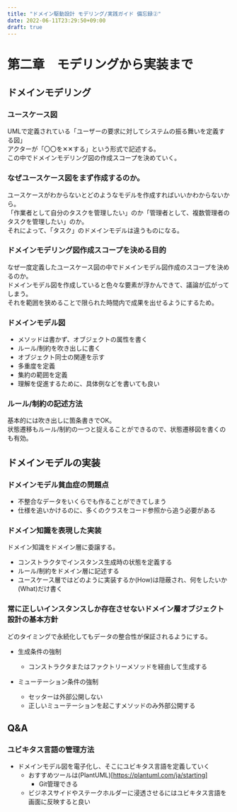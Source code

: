 ```yaml
---
title: "ドメイン駆動設計 モデリング/実践ガイド 備忘録②"
date: 2022-06-11T23:29:50+09:00
draft: true
---
```


# 第二章　モデリングから実装まで

## ドメインモデリング

### ユースケース図

UMLで定義されている「ユーザーの要求に対してシステムの振る舞いを定義する図」  
アクターが「〇〇を✕✕する」という形式で記述する。  
この中でドメインモデリング図の作成スコープを決めていく。

### なぜユースケース図をまず作成するのか。

ユースケースがわからないとどのようなモデルを作成すればいいかわからないから。  
「作業者として自分のタスクを管理したい」のか「管理者として、複数管理者のタスクを管理したい」のか。  
それによって、「タスク」のドメインモデルは違うものになる。  

### ドメインモデリング図作成スコープを決める目的

なぜ一度定義したユースケース図の中でドメインモデル図作成のスコープを決めるのか。   
ドメインモデル図を作成していると色々な要素が浮かんできて、議論が広がってしまう。  
それを範囲を狭めることで限られた時間内で成果を出せるようにするため。  

### ドメインモデル図

- メソッドは書かず、オブジェクトの属性を書く
- ルール/制約を吹き出しに書く
- オブジェクト同士の関連を示す
- 多重度を定義
- 集約の範囲を定義
- 理解を促進するために、具体例などを書いても良い

### ルール/制約の記述方法

基本的には吹き出しに箇条書きでOK。  
状態遷移もルール/制約の一つと捉えることができるので、状態遷移図を書くのも有効。  

## ドメインモデルの実装

### ドメインモデル貧血症の問題点

- 不整合なデータをいくらでも作ることができてしまう
- 仕様を追いかけるのに、多くのクラスをコード参照から追う必要がある

### ドメイン知識を表現した実装

ドメイン知識をドメイン層に委譲する。  

- コンストラクタでインスタンス生成時の状態を定義する
- ルール/制約をドメイン層に記述する
- ユースケース層ではどのように実装するか(How)は隠蔽され、何をしたいか(What)だけ書く

### 常に正しいインスタンスしか存在させないドメイン層オブジェクト設計の基本方針

どのタイミングで永続化してもデータの整合性が保証されるようにする。  

- 生成条件の強制
  - コンストラクタまたはファクトリーメソッドを経由して生成する

- ミューテーション条件の強制
  - セッターは外部公開しない
  - 正しいミューテーションを起こすメソッドのみ外部公開する

## Q&A

### ユビキタス言語の管理方法

- ドメインモデル図を電子化し、そこにユビキタス言語を定義していく
  - おすすめツールは(PlantUML)[https://plantuml.com/ja/starting]
    - Git管理できる
  - ビジネスサイドやステークホルダーに浸透させるにはユビキタス言語を画面に反映すると良い
